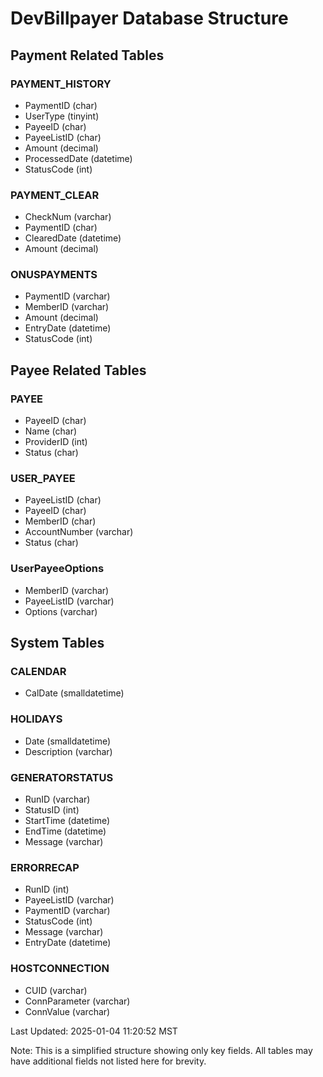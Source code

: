 # DevBillpayer Database Structure

## Payment Related Tables

### PAYMENT_HISTORY
- PaymentID (char)
- UserType (tinyint)
- PayeeID (char)
- PayeeListID (char)
- Amount (decimal)
- ProcessedDate (datetime)
- StatusCode (int)

### PAYMENT_CLEAR
- CheckNum (varchar)
- PaymentID (char)
- ClearedDate (datetime)
- Amount (decimal)

### ONUSPAYMENTS
- PaymentID (varchar)
- MemberID (varchar)
- Amount (decimal)
- EntryDate (datetime)
- StatusCode (int)

## Payee Related Tables

### PAYEE
- PayeeID (char)
- Name (char)
- ProviderID (int)
- Status (char)

### USER_PAYEE
- PayeeListID (char)
- PayeeID (char)
- MemberID (char)
- AccountNumber (varchar)
- Status (char)

### UserPayeeOptions
- MemberID (varchar)
- PayeeListID (varchar)
- Options (varchar)

## System Tables

### CALENDAR
- CalDate (smalldatetime)

### HOLIDAYS
- Date (smalldatetime)
- Description (varchar)

### GENERATORSTATUS
- RunID (varchar)
- StatusID (int)
- StartTime (datetime)
- EndTime (datetime)
- Message (varchar)

### ERRORRECAP
- RunID (int)
- PayeeListID (varchar)
- PaymentID (varchar)
- StatusCode (int)
- Message (varchar)
- EntryDate (datetime)

### HOSTCONNECTION
- CUID (varchar)
- ConnParameter (varchar)
- ConnValue (varchar)

Last Updated: 2025-01-04 11:20:52 MST

Note: This is a simplified structure showing only key fields. All tables may have additional fields not listed here for brevity.
